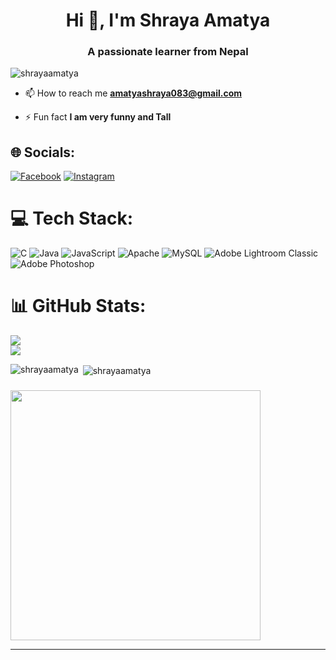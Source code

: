 <h1 align="center">Hi 👋, I'm Shraya Amatya</h1>
<h3 align="center">A passionate learner from Nepal</h3>

<p align="left"> <img src="https://komarev.com/ghpvc/?username=shrayaamatya&label=Profile%20views&color=0e75b6&style=flat" alt="shrayaamatya" /> </p>

- 📫 How to reach me **amatyashraya083@gmail.com**

- ⚡ Fun fact **I am very funny and Tall**

## 🌐 Socials:
[![Facebook](https://img.shields.io/badge/Facebook-%231877F2.svg?logo=Facebook&logoColor=white)](https://www.facebook.com/profile.php?id=100086757128752&mibextid=LQQJ4d) [![Instagram](https://img.shields.io/badge/Instagram-%23E4405F.svg?logo=Instagram&logoColor=white)](https://instagram.com/amatya.shraya) 

# 💻 Tech Stack:
![C](https://img.shields.io/badge/c-%2300599C.svg?style=for-the-badge&logo=c&logoColor=white) ![Java](https://img.shields.io/badge/java-%23ED8B00.svg?style=for-the-badge&logo=openjdk&logoColor=white) ![JavaScript](https://img.shields.io/badge/javascript-%23323330.svg?style=for-the-badge&logo=javascript&logoColor=%23F7DF1E) ![Apache](https://img.shields.io/badge/apache-%23D42029.svg?style=for-the-badge&logo=apache&logoColor=white) ![MySQL](https://img.shields.io/badge/mysql-%2300000f.svg?style=for-the-badge&logo=mysql&logoColor=white) ![Adobe Lightroom Classic](https://img.shields.io/badge/Adobe%20Lightroom%20Classic-31A8FF.svg?style=for-the-badge&logo=Adobe%20Lightroom%20Classic&logoColor=white) ![Adobe Photoshop](https://img.shields.io/badge/adobe%20photoshop-%2331A8FF.svg?style=for-the-badge&logo=adobe%20photoshop&logoColor=white)
# 📊 GitHub Stats:

![](https://github-readme-streak-stats.herokuapp.com/?user=Shraya-Amatya&theme=dark&hide_border=false)<br/>
![](https://github-readme-stats.vercel.app/api/top-langs/?username=Shraya-Amatya&theme=dark&hide_border=false&include_all_commits=true&count_private=true&layout=compact)
<p><img align="left" src="https://github-readme-stats.vercel.app/api/top-langs?username=shrayaamatya&show_icons=true&theme=radical&locale=en&layout=compact" alt="shrayaamatya" /></p>

<p>&nbsp;<img align="center" src="https://github-readme-stats.vercel.app/api?username=shrayaamatya&show_icons=true&theme=radical&locale=en" alt="shrayaamatya" /></p>

### 
<img src='https://randommeme-five.vercel.app/' style="height: 400px;"/>

---
